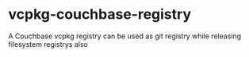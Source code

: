 # vcpkg-couchbase-registry
A Couchbase vcpkg registry can be used as git registry while releasing filesystem registrys also
